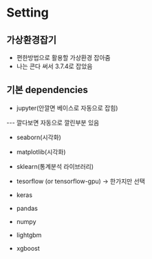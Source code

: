 # Setting

## 가상환경잡기

- 편한방법으로 활용할 가상환경 잡아줌
- 나는 콘다 써서 3.7.4로 잡았음

## 기본 dependencies

- jupyter(안깔면 베이스로 자동으로 잡힘)

--- 깔다보면 자동으로 깔린부분 있음

- seaborn(시각화)
- matplotlib(시각화)
- sklearn(통계분석 라이브러리)
- tesorflow (or tensorflow-gpu) -> 한가지만 선택
- keras

- pandas
- numpy
- lightgbm
- xgboost


